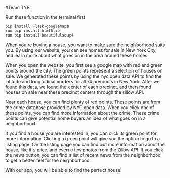 #Team TYB

Run these function in the terminal first
```
pip install Flask-googlemaps
run pip install html5lib
run pip install beautifulsoup4
```


When you're buying a house, you want to make sure the neighborhood suits you. By using our website, you can see homes for sale in New York City, and learn more about what goes on in the area around these homes. 

When you open the website, you first see a google map with red and green points around the city. The green points represent a selection of houses on sale. We generated these points by using the nyc open data API to find the latitude and longitudinal borders for all 74 precincts in New York. After we found this data, we found the center of each precinct, and then found houses on sale near these precinct centers through the zillow API. 

Near each house, you can find plenty of red points. These points are from the crime database provided by NYC open data. When you click one of these points, you can find more information about the crime. These crime points can give potential home buyers an idea of what goes on in a neighborhood. 

If you find a house you are interested in, you can click its green point for more information. Clicking a green point will give you the option to go to a listing page. On the listing page you can find out more information about the house, like it's price, and even a few photos from the Zillow API. If you click the news button, you can find a list of recent news from the neighborhood to get a better feel for the neighborhood.  

With our app, you will be able to find the perfect house!



